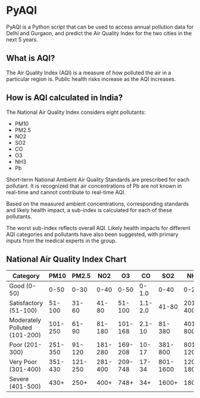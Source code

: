 # PyAQI
PyAQI is a Python script that can be used to access annual pollution data for Delhi and Gurgaon, and predict the Air Quality Index for the two cities in the next 5 years.

## What is AQI?
The Air Quality Index (AQI) is a measure of how polluted the air in a particular region is. Public health risks increase as the AQI increases.

## How is AQI calculated in India?
The National Air Quality Index considers eight pollutants:
- PM10
- PM2.5
- NO2
- SO2
- CO
- O3
- NH3
- Pb

Short-term National Ambient Air Quality Standards are prescribed for each pollutant. It is recognized that air concentrations of Pb are not known in real-time and cannot contribute to real-time AQI.

Based on the measured ambient concentrations, corresponding standards and likely health impact, a sub-index is calculated for each of these pollutants.

The worst sub-index reflects overall AQI. Likely health impacts for different AQI categories and pollutants have also been suggested, with primary inputs from the medical experts in the group.

## National Air Quality Index Chart
| Category                      | PM10    | PM2.5   | NO2     | O3      | CO      | SO2      | NH3       | Pb      |
|-------------------------------|---------|---------|---------|---------|---------|----------|-----------|---------|
| Good (0-50)                   | 0-50    | 0-30    | 0-40    | 0-50    | 0-1.0   | 0-40     | 0-200     | 0-0.5   |
| Satisfactory (51-100)         | 51-100  | 31-60   | 41-80   | 51-100  | 1.1-2.0 | 41-80    | 201-400   | 0.5-1.0 |
| Moderately Polluted (101-200) | 101-250 | 61-90   | 81-180  | 101-168 | 2.1-10  | 81-380   | 401-800   | 1.1-2.0 |
| Poor (201-300)                | 251-350 | 91-120  | 181-280 | 169-208 | 10-17   | 381-800  | 801-1200  | 2.1-3.0 |
| Very Poor (301-400)           | 351-430 | 121-250 | 281-400 | 209-748 | 17-34   | 801-1600 | 1200-1800 | 3.1-3.5 |
| Severe (401-500)              | 430+    | 250+    | 400+    | 748+    | 34+     | 1600+    | 1800+     | 3.5+    |
